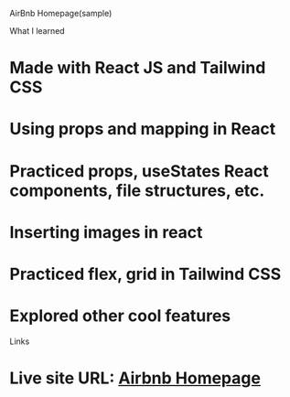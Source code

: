 AirBnb Homepage(sample)


What I learned
# Made with React JS and Tailwind CSS
# Using props and mapping in React
# Practiced props, useStates React components, file structures, etc.
# Inserting images in react
# Practiced flex, grid in Tailwind CSS
# Explored other cool features

Links
# Live site URL: <a href='https://air-bnb-xi.vercel.app/'>Airbnb Homepage</a>